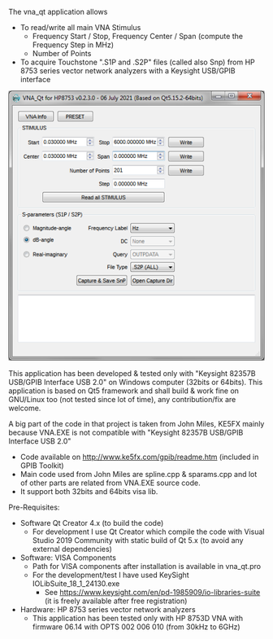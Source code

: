 
The vna_qt application allows
* To read/write all main VNA Stimulus
  * Frequency Start / Stop, Frequency Center / Span (compute the Frequency Step in MHz)
  * Number of Points
* To acquire Touchstone ".S1P and .S2P" files (called also Snp) from HP 8753 series vector network analyzers with a Keysight USB/GPIB interface

![](VNA_Qt_HP8753.png)

This application has been developed & tested only with "Keysight 82357B USB/GPIB Interface USB 2.0" on Windows computer (32bits or 64bits).
This application is based on Qt5 framework and shall build & work fine on GNU/Linux too (not tested since lot of time), any contribution/fix are welcome.

A big part of the code in that project is taken from John Miles, KE5FX mainly because VNA.EXE is not compatible with "Keysight 82357B USB/GPIB Interface USB 2.0"
* Code available on http://www.ke5fx.com/gpib/readme.htm (included in GPIB Toolkit)
* Main code used from John Miles are spline.cpp & sparams.cpp and lot of other parts are related from VNA.EXE source code.
* It support both 32bits and 64bits visa lib.

Pre-Requisites: 
* Software Qt Creator 4.x (to build the code)
  * For development I use Qt Creator which compile the code with Visual Studio 2019 Community with static build of Qt 5.x (to avoid any external dependencies)
* Software: VISA Components
  * Path for VISA components after installation is available in vna_qt.pro
  * For the development/test I have used KeySight IOLibSuite_18_1_24130.exe
    * See https://www.keysight.com/en/pd-1985909/io-libraries-suite (it is freely available after free registration)
* Hardware: HP 8753 series vector network analyzers
  * This application has been tested only with HP 8753D VNA with firmware 06.14 with OPTS 002 006 010 (from 30kHz to 6GHz)
